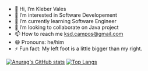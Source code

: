 - 👋 Hi, I’m Kleber Vales
- 👀 I’m interested in Software Developement
- 🌱 I’m currently learning Software Engineer
- 💞️ I’m looking to collaborate on Java project
- 📫 How to reach me ksd.campos@gmail.com
- 😄 Pronouns: he/him
- ⚡ Fun fact: My left foot is a little bigger than my right.

<!---
KleberVales/KleberVales is a ✨ special ✨ repository because its `README.md` (this file) appears on your GitHub profile.
You can click the Preview link to take a look at your changes.
--->

[![Anurag's GitHub stats](https://github-readme-stats.vercel.app/api?username=klebervales)](https://github.com/anuraghazra/github-readme-stats)
[![Top Langs](https://github-readme-stats.vercel.app/api/top-langs/?username=klebervales&layout=compact)](https://github.com/anuraghazra/github-readme-stats)


